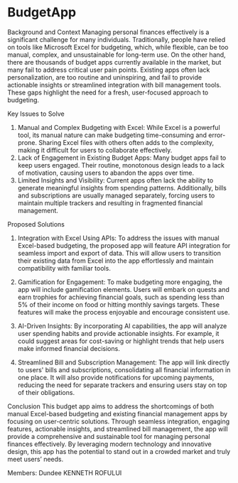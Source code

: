 # BudgetApp

Background and Context
Managing personal finances effectively is a significant challenge for many individuals. Traditionally, people have relied on tools like Microsoft Excel for budgeting, which, while flexible, can be too manual, complex, and unsustainable for long-term use. On the other hand, there are thousands of budget apps currently available in the market, but many fail to address critical user pain points. Existing apps often lack personalization, are too routine and uninspiring, and fail to provide actionable insights or streamlined integration with bill management tools. These gaps highlight the need for a fresh, user-focused approach to budgeting.

Key Issues to Solve
1.	Manual and Complex Budgeting with Excel: While Excel is a powerful tool, its manual nature can make budgeting time-consuming and error-prone. Sharing Excel files with others often adds to the complexity, making it difficult for users to collaborate effectively.
2.	Lack of Engagement in Existing Budget Apps: Many budget apps fail to keep users engaged. Their routine, monotonous design leads to a lack of motivation, causing users to abandon the apps over time.
3.	Limited Insights and Visibility: Current apps often lack the ability to generate meaningful insights from spending patterns. Additionally, bills and subscriptions are usually managed separately, forcing users to maintain multiple trackers and resulting in fragmented financial management.

Proposed Solutions
1.	Integration with Excel Using APIs: To address the issues with manual Excel-based budgeting, the proposed app will feature API integration for seamless import and export of data. This will allow users to transition their existing data from Excel into the app effortlessly and maintain compatibility with familiar tools.

2.	Gamification for Engagement: To make budgeting more engaging, the app will include gamification elements. Users will embark on quests and earn trophies for achieving financial goals, such as spending less than 5% of their income on food or hitting monthly savings targets. These features will make the process enjoyable and encourage consistent use.

3.	AI-Driven Insights: By incorporating AI capabilities, the app will analyze user spending habits and provide actionable insights. For example, it could suggest areas for cost-saving or highlight trends that help users make informed financial decisions.

4.	Streamlined Bill and Subscription Management: The app will link directly to users' bills and subscriptions, consolidating all financial information in one place. It will also provide notifications for upcoming payments, reducing the need for separate trackers and ensuring users stay on top of their obligations.

Conclusion
This budget app aims to address the shortcomings of both manual Excel-based budgeting and existing financial management apps by focusing on user-centric solutions. Through seamless integration, engaging features, actionable insights, and streamlined bill management, the app will provide a comprehensive and sustainable tool for managing personal finances effectively. By leveraging modern technology and innovative design, this app has the potential to stand out in a crowded market and truly meet users’ needs.


Members:
Dundee
KENNETH ROFULUI
